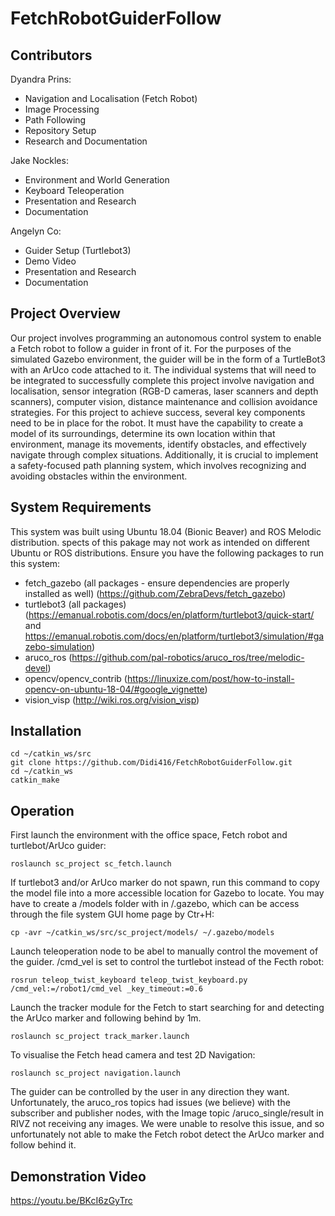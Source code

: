 # FetchRobotGuiderFollow
## Contributors
Dyandra Prins:
- Navigation and Localisation (Fetch Robot)
- Image Processing
- Path Following
- Repository Setup
- Research and Documentation

Jake Nockles:
- Environment and World Generation
- Keyboard Teleoperation
- Presentation and Research
- Documentation

Angelyn Co:
- Guider Setup (Turtlebot3)
- Demo Video
- Presentation and Research
- Documentation

## Project Overview
Our project involves programming an autonomous control system to enable a Fetch robot to follow a guider in front of it. For the purposes of the simulated Gazebo environment, the guider will be in the form of a TurtleBot3 with an ArUco code attached to it. The individual systems that will need to be integrated to successfully complete this project involve navigation and localisation, sensor integration (RGB-D cameras, laser scanners and depth scanners), computer vision, distance maintenance and collision avoidance strategies. For this project to achieve success, several key components need to be in place for the robot. It must have the capability to create a model of its surroundings, determine its own location within that environment, manage its movements, identify obstacles, and effectively navigate through complex situations. Additionally, it is crucial to implement a safety-focused path planning system, which involves recognizing and avoiding obstacles within the environment.

## System Requirements
This system was built using Ubuntu 18.04 (Bionic Beaver) and ROS Melodic distribution. spects of this pakage may not work as intended on different Ubuntu or ROS distributions. 
Ensure you have the following packages to run this system:
- fetch_gazebo (all packages - ensure dependencies are properly installed as well) (https://github.com/ZebraDevs/fetch_gazebo)
- turtlebot3 (all packages) (https://emanual.robotis.com/docs/en/platform/turtlebot3/quick-start/ and https://emanual.robotis.com/docs/en/platform/turtlebot3/simulation/#gazebo-simulation)
- aruco_ros (https://github.com/pal-robotics/aruco_ros/tree/melodic-devel)
- opencv/opencv_contrib (https://linuxize.com/post/how-to-install-opencv-on-ubuntu-18-04/#google_vignette)
- vision_visp (http://wiki.ros.org/vision_visp)
## Installation
```
cd ~/catkin_ws/src
git clone https://github.com/Didi416/FetchRobotGuiderFollow.git
cd ~/catkin_ws
catkin_make
```
## Operation
First launch the environment with the office space, Fetch robot and turtlebot/ArUco guider:
```
roslaunch sc_project sc_fetch.launch
```
If turtlebot3 and/or ArUco marker do not spawn, run this command to copy the model file into a more accessible location for Gazebo to locate. You may have to create a /models folder with in /.gazebo, which can be access through the file system GUI home page by Ctr+H:
```
cp -avr ~/catkin_ws/src/sc_project/models/ ~/.gazebo/models
```
Launch teleoperation node to be abel to manually control the movement of the guider. /cmd_vel is set to control the turtlebot instead of the Fecth robot:
```
rosrun teleop_twist_keyboard teleop_twist_keyboard.py /cmd_vel:=/robot1/cmd_vel _key_timeout:=0.6
```
Launch the tracker module for the Fetch to start searching for and detecting the ArUco marker and following behind by 1m. 
```
roslaunch sc_project track_marker.launch
```
To visualise the Fetch head camera and test 2D Navigation:
```
roslaunch sc_project navigation.launch
```
The guider can be controlled by the user in any direction they want. Unfortunately, the aruco_ros topics had issues (we believe) with the subscriber and publisher nodes, with the Image topic /aruco_single/result in RIVZ not receiving any images. We were unable to resolve this issue, and so unfortunately not able to make the Fetch robot detect the ArUco marker and follow behind it.

## Demonstration Video

https://youtu.be/BKcI6zGyTrc


